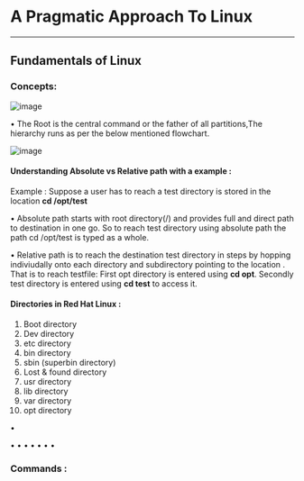 # A Pragmatic Approach To Linux 
-----------------------------------------------------------------------------------------------------------------------------------
## Fundamentals of Linux

### Concepts:

![image](https://user-images.githubusercontent.com/116474264/230573316-8b1eeec2-518f-4585-b20e-2d360589b02d.png)

• The Root is the central command or the father of all partitions,The hierarchy runs as per the below mentioned flowchart. 

![image](https://user-images.githubusercontent.com/116474264/230582818-fa42beb5-8f1b-4906-888e-9e1cc98eacc0.png)

#### Understanding Absolute vs Relative path with a example :
Example : Suppose a user has to reach a test directory is stored in the location **cd /opt/test**

• Absolute path  starts with root directory(/) and provides full and direct path to destination in one go. 
  So to reach test directory using absolute path the  path cd /opt/test is typed as a whole. 
  
• Relative path is to reach the destination test directory in steps by hopping indiviudally onto each directory
  and subdirectory pointing to the location .
  That is to reach testfile: 
  First opt directory is entered using **cd opt**.
  Secondly test directory is entered using **cd test** to access it.


#### Directories in Red Hat Linux :

1) Boot directory
2)  Dev directory 
3)  etc directory
4)  bin directory
5)  sbin (superbin directory)
6)  Lost & found directory
7)  usr directory
8)  lib directory
9)  var directory
10) opt directory


•

• 
• 
• 
• 
• 
• 
• 

### Commands :  

